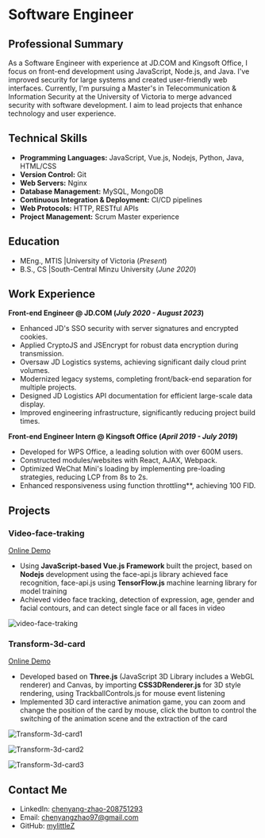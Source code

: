 # Software Engineer

## Professional Summary
As a Software Engineer with experience at JD.COM and Kingsoft Office, I focus on front-end development using JavaScript, Node.js, and Java. I've improved security for large systems and created user-friendly web interfaces. Currently, I'm pursuing a Master's in Telecommunication & Information Security at the University of Victoria to merge advanced security with software development. I aim to lead projects that enhance technology and user experience.

## Technical Skills
- **Programming Languages:** JavaScript, Vue.js, Nodejs, Python, Java, HTML/CSS
- **Version Control:** Git
- **Web Servers:** Nginx
- **Database Management:** MySQL, MongoDB
- **Continuous Integration & Deployment:** CI/CD pipelines
- **Web Protocols:** HTTP, RESTful APIs
- **Project Management:** Scrum Master experience

## Education							       		
- MEng., MTIS	|University of Victoria (_Present_)	 			        		
- B.S., CS |South-Central Minzu University (_June 2020_)


## Work Experience
**Front-end Engineer @ JD.COM (_July 2020 - August 2023_)**
- Enhanced JD's SSO security with server signatures and encrypted cookies.
- Applied CryptoJS and JSEncrypt for robust data encryption during transmission.
- Oversaw JD Logistics systems, achieving significant daily cloud print volumes.
- Modernized legacy systems, completing front/back-end separation for multiple projects.
- Designed JD Logistics API documentation for efficient large-scale data display.
- Improved engineering infrastructure, significantly reducing project build times.

**Front-end Engineer Intern @ Kingsoft Office (_April 2019 - July 2019_)**
- Developed for WPS Office, a leading solution with over 600M users.
- Constructed modules/websites with React, AJAX, Webpack.
- Optimized WeChat Mini's loading by implementing pre-loading strategies, reducing LCP from 8s to 2s.
- Enhanced responsiveness using function throttling**, achieving 100 FID.

## Projects
### Video-face-traking
[Online Demo](http://mylittlez.github.io/video-face-traking/)
- Using **JavaScript-based Vue.js Framework** built the project, based on **Nodejs** development using the face-api.js library achieved face recognition, face-api.js using **TensorFlow.js** machine learning library for model training 
- Achieved video face tracking, detection of expression, age, gender and facial contours, and can detect single face or all
faces in video

![video-face-traking](https://user-images.githubusercontent.com/30174451/205483043-cd8c89f2-37e2-4f94-aea5-f7d09e339c49.png)


### Transform-3d-card
[Online Demo](https://mylittlez.github.io/transform-3d-card/)
- Developed based on **Three.js** (JavaScript 3D Library includes a WebGL renderer) and Canvas, by importing
**CSS3DRenderer.js** for 3D style rendering, using TrackballControls.js for mouse event listening
- Implemented 3D card interactive animation game, you can zoom and change the position of the card by mouse, click the
button to control the switching of the animation scene and the extraction of the card

![Transform-3d-card1](https://user-images.githubusercontent.com/30174451/281539967-4313c7dd-6eb0-466d-b1c5-ae779ad95ce8.png)

![Transform-3d-card2](https://user-images.githubusercontent.com/30174451/281539849-9c0e9879-e94d-4497-97a6-c6dfcca1c8ba.png)

![Transform-3d-card3](https://user-images.githubusercontent.com/30174451/281540057-8d9d985c-4d75-462f-8101-1d7de31601a6.png)


## Contact Me
- LinkedIn: [chenyang-zhao-208751293](https://linkedin.com/in/chenyang-zhao-208751293)
- Email: [chenyangzhao97@gmail.com](mailto:chenyangzhao97@gmail.com)
- GitHub: [mylittleZ](https://github.com/mylittleZ)

